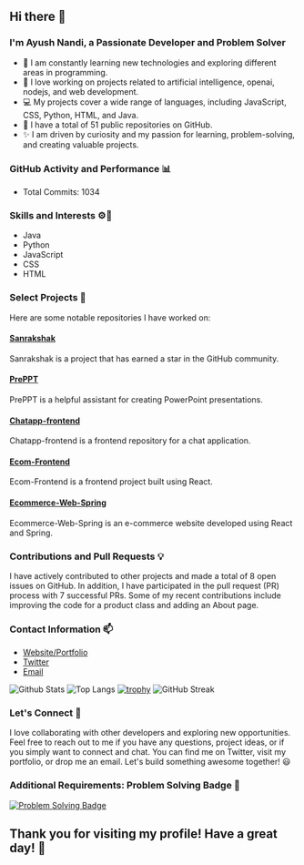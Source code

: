 ## Hi there 👋


### I'm Ayush Nandi, a Passionate Developer and Problem Solver
- 🌱 I am constantly learning new technologies and exploring different areas in programming.
- 🔭 I love working on projects related to artificial intelligence, openai, nodejs, and web development.
- 💻 My projects cover a wide range of languages, including JavaScript, CSS, Python, HTML, and Java.
- 🌟 I have a total of 51 public repositories on GitHub.
- ✨ I am driven by curiosity and my passion for learning, problem-solving, and creating valuable projects.

### GitHub Activity and Performance 📊
- Total Commits: 1034

### Skills and Interests ⚙️🌟
- Java
- Python
- JavaScript
- CSS
- HTML

### Select Projects 🚀
Here are some notable repositories I have worked on:

#### [Sanrakshak](https://github.com/ayushnandi/Sanrakshak)
Sanrakshak is a project that has earned a star in the GitHub community.

#### [PrePPT](https://github.com/ayushnandi/PrePPT)
PrePPT is a helpful assistant for creating PowerPoint presentations.

#### [Chatapp-frontend](https://github.com/ayushnandi/Chatapp-frontend)
Chatapp-frontend is a frontend repository for a chat application.

#### [Ecom-Frontend](https://github.com/ayushnandi/Ecom-Frontend)
Ecom-Frontend is a frontend project built using React.

#### [Ecommerce-Web-Spring](https://github.com/ayushnandi/Ecommerce-Web-Spring)
Ecommerce-Web-Spring is an e-commerce website developed using React and Spring.

### Contributions and Pull Requests 💡
I have actively contributed to other projects and made a total of 8 open issues on GitHub. In addition, I have participated in the pull request (PR) process with 7 successful PRs. Some of my recent contributions include improving the code for a product class and adding an About page.

### Contact Information 📫
- [Website/Portfolio](https://ayushnandiportfolio.netlify.app/)
- [Twitter](https://twitter.com/ayushnandi11)
- [Email](mailto:sendbox827@gmail.com)

![Github Stats](https://github-readme-stats.vercel.app/api?username=ayushnandi)
![Top Langs](https://github-readme-stats.vercel.app/api/top-langs/?username=ayushnandi)
[![trophy](https://github-profile-trophy.vercel.app/?username=ayushnandi)](https://github.com/ayushnandi)
![GitHub Streak](https://github-readme-streak-stats.herokuapp.com/?user=ayushnandi)

### Let's Connect 🤝
I love collaborating with other developers and exploring new opportunities. Feel free to reach out to me if you have any questions, project ideas, or if you simply want to connect and chat. You can find me on Twitter, visit my portfolio, or drop me an email. Let's build something awesome together! 😃

### Additional Requirements: Problem Solving Badge 🚀
[![Problem Solving Badge](https://img.shields.io/badge/-Problem%20Solving-ff69b4)](https://ayushnandi.com/problem-solving)

## Thank you for visiting my profile! Have a great day! 🌟
